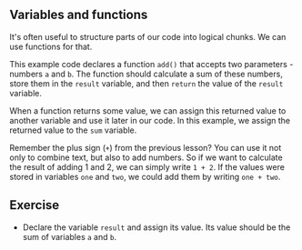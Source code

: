 ## Variables and functions

It's often useful to structure parts of our code into logical chunks. We can use functions for that.

This example code declares a function `add()` that accepts two parameters - numbers `a` and `b`. The function should calculate a sum of these numbers, store them in the `result` variable, and then `return` the value of the `result` variable.

When a function returns some value, we can assign this returned value to another variable and use it later in our code. In this example, we assign the returned value to the `sum` variable.

Remember the plus sign (`+`) from the previous lesson? You can use it not only to combine text, but also to add numbers. So if we want to calculate the result of adding 1 and 2, we can simply write `1 + 2`. If the values were stored in variables `one` and `two`, we could add them by writing `one + two`.

## Exercise

- Declare the variable `result` and assign its value. Its value should be the sum of variables `a` and `b`.
